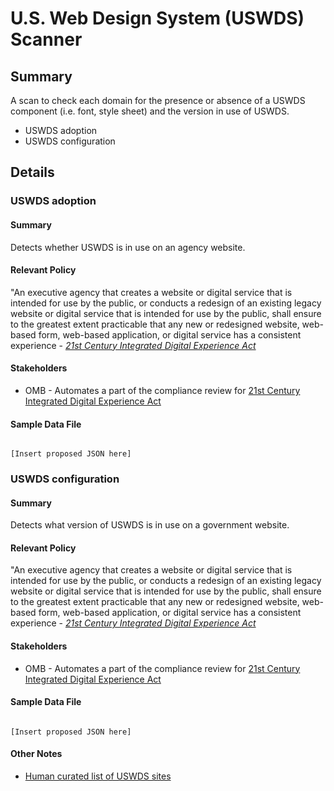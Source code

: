 # U.S. Web Design System (USWDS) Scanner

## Summary
A scan to check each domain for the presence or absence of a USWDS component (i.e. font, style sheet) and the version in use of USWDS.

* USWDS adoption
* USWDS configuration

## Details

### USWDS adoption

#### Summary
Detects whether USWDS is in use on an agency website.

#### Relevant Policy
"An executive agency that creates a website or digital service that is intended for use by the public, or conducts a redesign of an existing legacy website or digital service that is intended for use by the public, shall ensure to the greatest extent practicable that any new or redesigned website, web-based form, web-based application, or digital service has a consistent experience - _[21st Century Integrated Digital Experience Act](https://www.congress.gov/bill/115th-congress/house-bill/5759/text)_

#### Stakeholders
* OMB - Automates a part of the compliance review for [21st Century Integrated Digital Experience Act](https://www.congress.gov/bill/115th-congress/house-bill/5759/text)

#### Sample Data File

````

[Insert proposed JSON here]

````

### USWDS configuration

#### Summary
Detects what version of USWDS is in use on a government website.

#### Relevant Policy
"An executive agency that creates a website or digital service that is intended for use by the public, or conducts a redesign of an existing legacy website or digital service that is intended for use by the public, shall ensure to the greatest extent practicable that any new or redesigned website, web-based form, web-based application, or digital service has a consistent experience - _[21st Century Integrated Digital Experience Act](https://www.congress.gov/bill/115th-congress/house-bill/5759/text)_

#### Stakeholders
* OMB - Automates a part of the compliance review for [21st Century Integrated Digital Experience Act](https://www.congress.gov/bill/115th-congress/house-bill/5759/text)

#### Sample Data File

````

[Insert proposed JSON here]

````

#### Other Notes
* [Human curated list of USWDS sites](https://designsystem.digital.gov/getting-started/showcase/all/)
